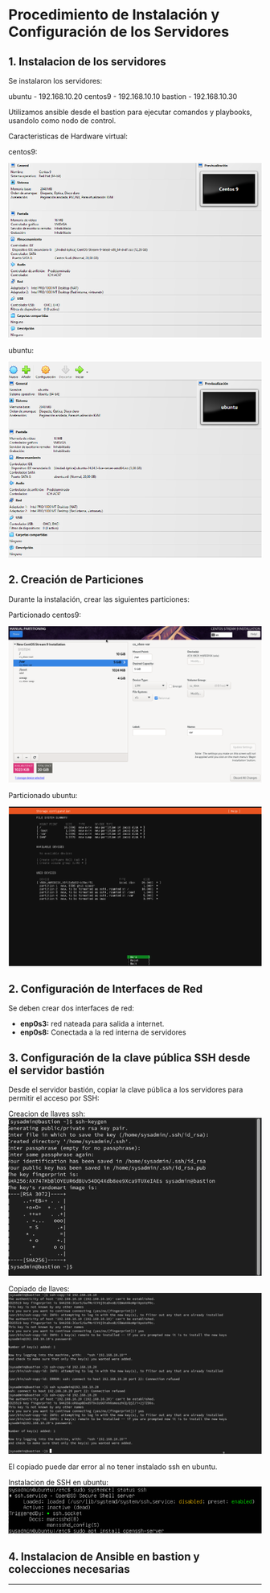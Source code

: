 # Procedimiento de Instalación y Configuración de los Servidores

## 1. Instalacion de los servidores

Se instalaron los servidores:

ubuntu - 192.168.10.20
centos9 - 192.168.10.10
bastion - 192.168.10.30

Utilizamos ansible desde el bastion para ejecutar comandos y playbooks, usandolo como nodo de control.

Caracteristicas de Hardware virtual:

centos9:

![Texto alternativo](imagenes/MaquinaCentos9.png)

ubuntu:

![Texto alternativo](imagenes/MaquinaUbuntu.png)

## 2. Creación de Particiones

Durante la instalación, crear las siguientes particiones:

Particionado centos9:

![Texto alternativo](imagenes/ParticionadoCentos.png)

Particionado ubuntu:


![Texto alternativo](imagenes/ParticionadoUbuntu.png)

## 2. Configuración de Interfaces de Red

Se deben crear dos interfaces de red:

- **enp0s3:** red nateada para salida a internet.
- **enp0s8:** Conectada a la red interna de servidores

## 3. Configuración de la clave pública SSH desde el servidor bastión

Desde el servidor bastión, copiar la clave pública a los servidores para permitir el acceso por SSH:

Creacion de llaves ssh:
![Texto alternativo](imagenes/CreacionLlaves.png)

Copiado de llaves:
![Texto alternativo](imagenes/CopiaDeLlavesYAntesYDespuesDeInstalarSshEnUbuntu.png)

El copiado puede dar error al no tener instalado ssh en ubuntu.

Instalacion de SSH en ubuntu:
![Texto alternativo](imagenes/InstalacionDeSshEnUbuntu.png)

## 4. Instalacion de Ansible en bastion y colecciones necesarias

---
